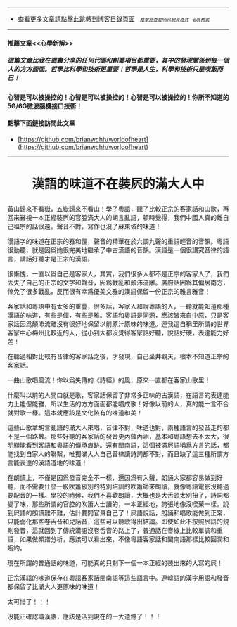 ****
- [查看更多文章請點擊此跳轉到博客目錄頁面](../tableOfContent.md) &nbsp; <font size=1>[*_點擊此查看html網頁格式_*](../tableOfContent.html)&nbsp; &nbsp; [*_pdf格式_*](../tableOfContent.md.pdf)</font>

****

#### 推薦文章<<心學新解>>

##### *_這篇文章比我在這裏分享的任何代碼和創業項目都重要，其中的發現關係到每一個人的方方面面。哲學比科學和技術更重要！哲學是人生，科學和技術只是喫飯而已！_*

#### 心智是可以被操控的！心智是可以被操控的！心智是可以被操控的！你所不知道的5G/6G微波腦機接口技術！ 

#### 點擊下面鏈接訪問此文章
- [https://github.com/brianwchh/worldofheart](https://github.com/brianwchh/worldofheart)

****

# <p align="center"> 漢語的味道不在裝屄的滿大人中    </p>

黃山歸來不看嶽，五嶽歸來不看山！學了粵語，聽了比較正宗的客家話和山歌，再回來審視一本正經裝屄的官腔滿大人的胡言亂語，頓時覺得，我們中國人真的離自己祖宗的話很遠，聲音不對，寫作也沒了蘇東坡的味道！    

漢語字的味道在正宗的雅和俚，聲音的精華在於六調九聲的重語輕音的音韻。粵語很動聽，就是因爲她很完美地繼承了中古漢語的音韻。漢語是一個很講究音律的語言，講話好聽才是正宗的漢語。  

很慚愧，一直以爲自己是客家人，其實，我們很多人都不是正宗的客家人了，我們丟失了自己的正宗的文字和聲音，因爲戰亂和顛沛流離。廣府話因爲其偏居南方，倖免了很多戰亂，反而很有幸爲優美文雅的漢語保留一份正宗的雅言雅音！   

客家話和粵語中有太多的重疊，很多話，客家人和說粵語的人，一聽就能知道那種漢語的味道，有些是俚，有些是雅。客語和粵語是同源，應該皆來自中原，只是客家話因爲顛沛流離沒有很好地保留以前原汁原味的味道。連我這自稱里所謂的世界客家中心梅州比較近的人，從小到大都沒覺得客家話好聽，說話好硬，表達能力好差！    

在聽過相對比較有音律的客家話之後，才發現，自己坐井觀天，根本不知道正宗的客家話。  

一曲山歌唱風流！你以爲失傳的《詩經》的風，原來一直都在客家山歌里！   

什麼叫以前的人開口就是歌，客家話保留了非常多正味的古漢語，在語言的表達能力上能俚能雅，所以生活的方方面面都能唱成歌！好像以前的人，真的能一言不合就對歌一樣。這本就應該是文化該有的味道和美！   

這些山歌拿胡言亂語的滿大人來唱，音律不對，味道也對，兩種語言的發音走的都不是一個路數。那些好聽的客家話的發音更內斂內涵，基本和粵語想去不太大，很明顯能看到客語和粵語的傳承痕跡。還有閩南語，這個被滿屄語稱爲方言的話，都能找到自家人的聯繫，唯獨滿大人自己音律讀詩詞都不對，而且缺了這三種所謂方言能表達的漢語道地的味道！   

在朗讀上，不僅是因爲發音完全不一樣，還因爲有入聲，朗誦大家都容易做到好聽，而不需要什麼一級吹簫級別的特別培訓的吹簫師來朗讀，就像粵語電影沒聽過要配音的一樣。學校的時候，我們不喜歡朗讀，大概也是大舌頭太別扭了，詩詞都變了味，那些所謂的官腔的吹簫人士讀的，一本正經地，誇張地像沒喫藥一樣。說到屄語的朗讀難不難，估計要問官員自己了！屄語說話，朗誦和唱歌能做到正常，只能弱化那些卷舌音和兒話音，這些可以聽歌得出結論。即使如此不按照屄語的規則發音，這就回到了傳統漢語沒卷舌音的路上了，普通話在音線上比較單調和重語，如果做頻譜分析，應該可以看出來，不像粵語客家話和閩南語那樣比較圓潤和婉約。       

現在所謂的普通話的味道，可能真的只剩下一個一本正經的裝出來的大寫的屄！     

正宗漢語的味道保存在粵語客家話閩南語等這些語言中。連韓語的漢字用語和發音都保留了比滿大人更原味的味道！

太可惜了！！！   

沒能正確認識漢語，應該是活到現在的一大遺憾了！！！         





